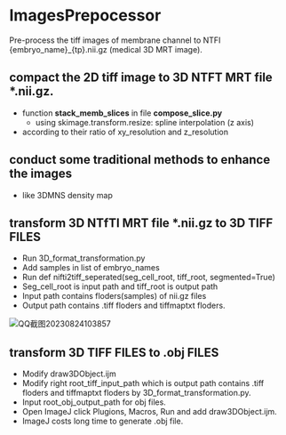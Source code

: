 # ImagesPrepocessor
Pre-process the tiff images of membrane channel to NTFI {embryo_name}_{tp}.nii.gz (medical 3D MRT image).

## compact the 2D tiff image to 3D NTFT MRT file *.nii.gz.
* function **stack_memb_slices** in file **compose_slice.py**
    * using skimage.transform.resize: spline interpolation (z axis)
* according to their ratio of xy_resolution and z_resolution 


## conduct some traditional methods to enhance the images
* like 3DMNS density map

## transform 3D NTfTI MRT file *.nii.gz to 3D TIFF FILES
* Run 3D_format_transformation.py
* Add samples in list of embryo_names
* Run  def nifti2tiff_seperated(seg_cell_root, tiff_root, segmented=True)
* Seg_cell_root is input path and tiff_root is output path
* Input path contains floders(samples) of nii.gz files
* Output path contains .tiff floders and tiffmaptxt floders.

![QQ截图20230824103857](https://github.com/chiellini/ImagesPrepocessor/assets/52396207/dd1e9241-5215-4fe0-a43d-2de2e465910e)



## transform 3D TIFF FILES to .obj FILES
* Modify draw3DObject.ijm  
* Modify right root_tiff_input_path which is output path contains .tiff floders and tiffmaptxt floders by 3D_format_transformation.py.
* Input root_obj_output_path for obj files.
* Open ImageJ click Plugions, Macros, Run and add draw3DObject.ijm.
* ImageJ costs long time to generate .obj file.


